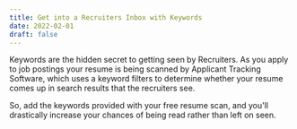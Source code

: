 ```yaml
---
title: Get into a Recruiters Inbox with Keywords
date: 2022-02-01
draft: false
---
```


Keywords are the hidden secret to getting seen by Recruiters. As you apply to job postings your resume is being scanned 
by Applicant Tracking Software, which uses a keyword filters to determine whether your resume comes up 
in search results that the recruiters see. 

So, add the keywords provided with your free resume scan, and you'll 
drastically increase your chances of being read rather than left on seen.
